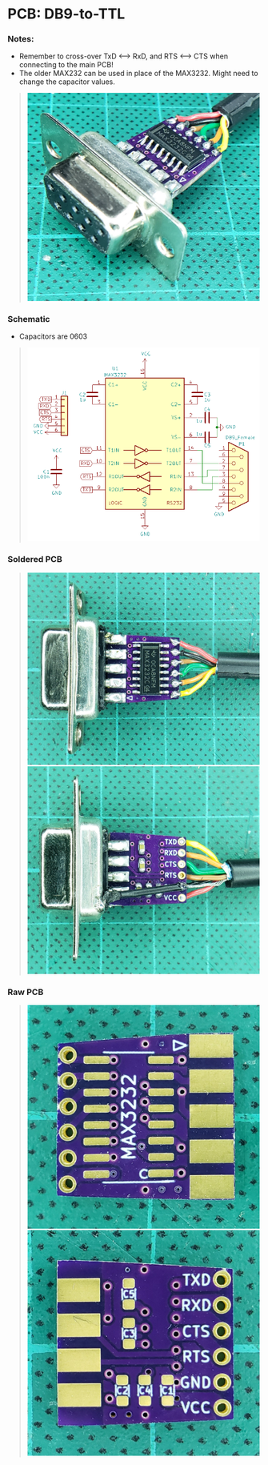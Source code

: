 # PCB: DB9-to-TTL

### Notes:
- Remember to cross-over TxD <--> RxD, and RTS <--> CTS when connecting to the main PCB!
- The older MAX232 can be used in place of the MAX3232.  Might need to change the capacitor values.

> ![Profile](https://github.com/serisman/HIDman-mini/blob/main/pictures/DB9-to-TTL%20-%20Profile.jpg?raw=true)

### Schematic
- Capacitors are 0603
> ![Schematic](https://github.com/serisman/HIDman-mini/blob/main/KiCad%20PCBs/DB9-to-TTL/output/Schematic.png?raw=true)

### Soldered PCB
> ![Top](https://github.com/serisman/HIDman-mini/blob/main/pictures/DB9-to-TTL%20-%20Top.jpg?raw=true)
> ![Bottom](https://github.com/serisman/HIDman-mini/blob/main/pictures/DB9-to-TTL%20-%20Bottom.jpg?raw=true)

### Raw PCB
> ![PCB Top](https://github.com/serisman/HIDman-mini/blob/main/KiCad%20PCBs/DB9-to-TTL/output/PCB%20Top.jpg?raw=true)
> ![PCB Bottom](https://github.com/serisman/HIDman-mini/blob/main/KiCad%20PCBs/DB9-to-TTL/output/PCB%20Bottom.jpg?raw=true)

